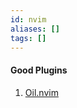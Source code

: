 ```yaml
---
id: nvim
aliases: []
tags: []
---
```


#### Good Plugins

1. [Oil.nvim](https://github.com/stevearc/oil.nvim)
